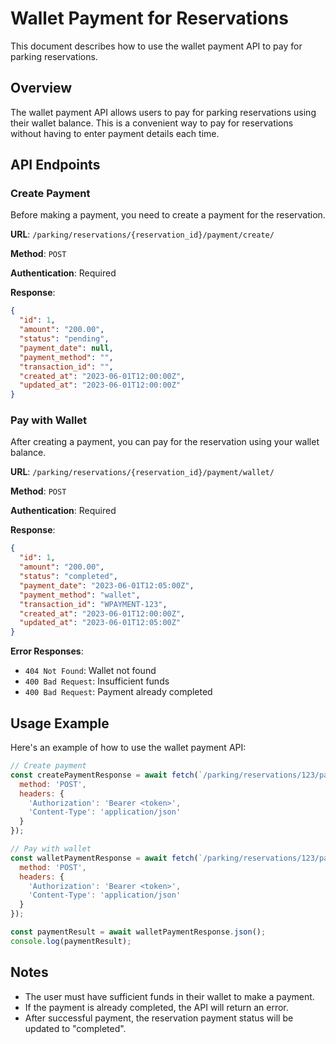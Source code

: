 # Wallet Payment for Reservations

This document describes how to use the wallet payment API to pay for parking reservations.

## Overview

The wallet payment API allows users to pay for parking reservations using their wallet balance. This is a convenient way to pay for reservations without having to enter payment details each time.

## API Endpoints

### Create Payment

Before making a payment, you need to create a payment for the reservation.

**URL**: `/parking/reservations/{reservation_id}/payment/create/`

**Method**: `POST`

**Authentication**: Required

**Response**:
```json
{
  "id": 1,
  "amount": "200.00",
  "status": "pending",
  "payment_date": null,
  "payment_method": "",
  "transaction_id": "",
  "created_at": "2023-06-01T12:00:00Z",
  "updated_at": "2023-06-01T12:00:00Z"
}
```

### Pay with Wallet

After creating a payment, you can pay for the reservation using your wallet balance.

**URL**: `/parking/reservations/{reservation_id}/payment/wallet/`

**Method**: `POST`

**Authentication**: Required

**Response**:
```json
{
  "id": 1,
  "amount": "200.00",
  "status": "completed",
  "payment_date": "2023-06-01T12:05:00Z",
  "payment_method": "wallet",
  "transaction_id": "WPAYMENT-123",
  "created_at": "2023-06-01T12:00:00Z",
  "updated_at": "2023-06-01T12:05:00Z"
}
```

**Error Responses**:

- `404 Not Found`: Wallet not found
- `400 Bad Request`: Insufficient funds
- `400 Bad Request`: Payment already completed

## Usage Example

Here's an example of how to use the wallet payment API:

```javascript
// Create payment
const createPaymentResponse = await fetch(`/parking/reservations/123/payment/create/`, {
  method: 'POST',
  headers: {
    'Authorization': 'Bearer <token>',
    'Content-Type': 'application/json'
  }
});

// Pay with wallet
const walletPaymentResponse = await fetch(`/parking/reservations/123/payment/wallet/`, {
  method: 'POST',
  headers: {
    'Authorization': 'Bearer <token>',
    'Content-Type': 'application/json'
  }
});

const paymentResult = await walletPaymentResponse.json();
console.log(paymentResult);
```

## Notes

- The user must have sufficient funds in their wallet to make a payment.
- If the payment is already completed, the API will return an error.
- After successful payment, the reservation payment status will be updated to "completed".